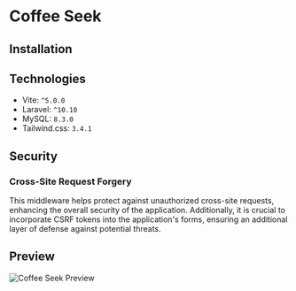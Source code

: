 # Coffee Seek

## Installation

## Technologies
- Vite: `^5.0.0`
- Laravel: `^10.10`
- MySQL: `8.3.0`
- Tailwind.css: `3.4.1`

## Security
###  Cross-Site Request Forgery
This middleware helps protect against unauthorized cross-site requests, enhancing the overall security of the application. Additionally, it is crucial to incorporate CSRF tokens into the application's forms, ensuring an additional layer of defense against potential threats. 
## Preview
![Coffee Seek Preview](public/coffeeseek_preview.png)
